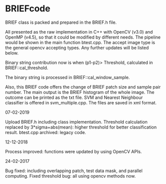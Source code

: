 # BRIEFcode

BRIEF class is packed and prepared in the BRIEF.h file. 

All presented as the raw implementation in C++ with OpenCV (v3.0) and OpenMP (v4.5), so that it could be modified by different needs. The pipeline would be shown in the main function btest.cpp. The accept image type is the general opencv accepting types. Any further updates will be listed below.

Binary string contribution now is when (p1-p2)> Threshold, calculated in BRIEF::cal_threshold.

The binary string is processed in BRIEF::cal_window_sample.

Also, this BRIEF code offers the change of BRIEF patch size and sample pair number. The main output is
the BRIEF histogram of the whole image. The outcome can be printed as the txt file. SVM and Nearest Neighbour classifier is offered in svm_multiple.cpp. The files are saved in xml format. 

07-02-2019

Upload BRIEF.h including class implementation.
Threshold calculation replaced by 3*sigma+abs(mean): higher threshold for better classification result.
btest.cpp archived: legacy code.

12-12-2018

Process improved: functions were updated by using OpenCV APIs.

24-02-2017

Bug fixed: including overlapping patch, test data mask, and parallel computing. Fixed threshold bug: all using opencv methods now.
